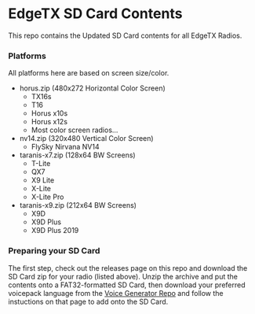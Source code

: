 # EdgeTX SD Card Contents

This repo contains the Updated SD Card contents for all EdgeTX Radios.

### Platforms

All platforms here are based on screen size/color. <br>

- horus.zip (480x272 Horizontal Color Screen)
    - TX16s
    - T16
    - Horus x10s
    - Horus x12s
    - Most color screen radios...
- nv14.zip (320x480 Vertical Color Screen)
    - FlySky Nirvana NV14
- taranis-x7.zip (128x64 BW Screens)
    - T-Lite
    - QX7
    - X9 Lite
    - X-Lite
    - X-Lite Pro
- taranis-x9.zip (212x64 BW Screens)
    - X9D
    - X9D Plus
    - X9D Plus 2019

### Preparing your SD Card

The first step, check out the releases page on this repo and download the SD Card zip for your radio (listed above). Unzip the archive and put the contents onto a FAT32-formatted SD Card, then download your preferred voicepack language from the [Voice Generator Repo](https://github.com/EdgeTX/edgetx-sdcard-sounds/releases/tag/v2.4.0) and follow the instuctions on that page to add onto the SD Card.
